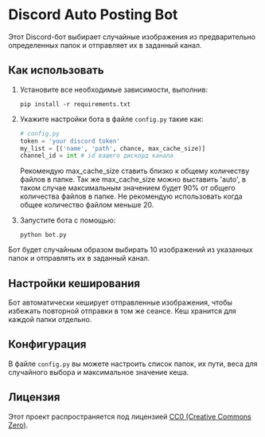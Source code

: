 # Discord Auto Posting Bot

Этот Discord-бот выбирает случайные изображения из предварительно определенных папок и отправляет их в заданный канал.

## Как использовать

1. Установите все необходимые зависимости, выполнив:

    ```
    pip install -r requirements.txt
    ```

2. Укажите настройки бота в файле `config.py` такие как:

    ```python
    # config.py
    token = 'your discord token'
    my_list = [('name', 'path', chance, max_cache_size)]
    channel_id = int # id вашего дискорд канала
    ```
    Рекомендую max_cache_size ставить близко к общему количеству файлов в папке.
    Так же max_cache_size можно выставить 'auto', в таком случае максимальным значением будет 90% от общего количества файлов в папке. Не рекомендую использовать когда общее количество файлом меньше 20. 
    
4. Запустите бота с помощью:

    ```
    python bot.py
    ```

Бот будет случайным образом выбирать 10 изображений из указанных папок и отправлять их в заданный канал.

## Настройки кеширования

Бот автоматически кеширует отправленные изображения, чтобы избежать повторной отправки в том же сеансе. Кеш хранится для каждой папки отдельно.

## Конфигурация

В файле `config.py` вы можете настроить список папок, их пути, веса для случайного выбора и максимальное значение кеша.

## Лицензия
Этот проект распространяется под лицензией [CC0 (Creative Commons Zero)](LICENSE).

